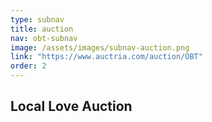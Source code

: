 ```yaml
---
type: subnav
title: auction
nav: obt-subnav
image: /assets/images/subnav-auction.png
link: "https://www.auctria.com/auction/OBT"
order: 2
---
```


## Local Love Auction

